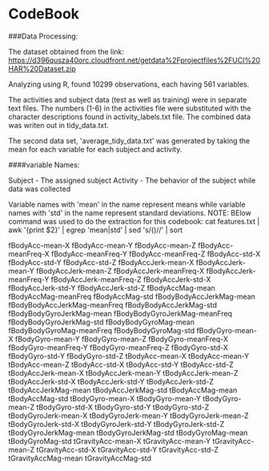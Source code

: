 CodeBook
========================================================

###Data Processing:

The dataset obtained from the link: https://d396qusza40orc.cloudfront.net/getdata%2Fprojectfiles%2FUCI%20HAR%20Dataset.zip 

Analyzing using R, found 10299 observations, each having 561 variables. 

The activities and subject data (test as well as training)  were in separate text files.  The numbers (1-6) in the activities file were substituted with the character descriptions found in activity_labels.txt file. The combined data was writen out in tidy_data.txt.


The second data set, 'average_tidy_data.txt' was generated by taking the mean for each variable for each subject and activity.


####variable Names:

Subject  - The assigned subject
Activity - The behavior of the subject while data was collected

Variable names with 'mean' in the name represent means while variable names with 'std' in the name represent standard deviations. 
NOTE: BElow command was used to do the extraction for this codebook: 
      cat features.txt | awk '{print $2}' | egrep 'mean|std' | sed 's/()//'  | sort



fBodyAcc-mean-X
fBodyAcc-mean-Y
fBodyAcc-mean-Z
fBodyAcc-meanFreq-X
fBodyAcc-meanFreq-Y
fBodyAcc-meanFreq-Z
fBodyAcc-std-X
fBodyAcc-std-Y
fBodyAcc-std-Z
fBodyAccJerk-mean-X
fBodyAccJerk-mean-Y
fBodyAccJerk-mean-Z
fBodyAccJerk-meanFreq-X
fBodyAccJerk-meanFreq-Y
fBodyAccJerk-meanFreq-Z
fBodyAccJerk-std-X
fBodyAccJerk-std-Y
fBodyAccJerk-std-Z
fBodyAccMag-mean
fBodyAccMag-meanFreq
fBodyAccMag-std
fBodyBodyAccJerkMag-mean
fBodyBodyAccJerkMag-meanFreq
fBodyBodyAccJerkMag-std
fBodyBodyGyroJerkMag-mean
fBodyBodyGyroJerkMag-meanFreq
fBodyBodyGyroJerkMag-std
fBodyBodyGyroMag-mean
fBodyBodyGyroMag-meanFreq
fBodyBodyGyroMag-std
fBodyGyro-mean-X
fBodyGyro-mean-Y
fBodyGyro-mean-Z
fBodyGyro-meanFreq-X
fBodyGyro-meanFreq-Y
fBodyGyro-meanFreq-Z
fBodyGyro-std-X
fBodyGyro-std-Y
fBodyGyro-std-Z
tBodyAcc-mean-X
tBodyAcc-mean-Y
tBodyAcc-mean-Z
tBodyAcc-std-X
tBodyAcc-std-Y
tBodyAcc-std-Z
tBodyAccJerk-mean-X
tBodyAccJerk-mean-Y
tBodyAccJerk-mean-Z
tBodyAccJerk-std-X
tBodyAccJerk-std-Y
tBodyAccJerk-std-Z
tBodyAccJerkMag-mean
tBodyAccJerkMag-std
tBodyAccMag-mean
tBodyAccMag-std
tBodyGyro-mean-X
tBodyGyro-mean-Y
tBodyGyro-mean-Z
tBodyGyro-std-X
tBodyGyro-std-Y
tBodyGyro-std-Z
tBodyGyroJerk-mean-X
tBodyGyroJerk-mean-Y
tBodyGyroJerk-mean-Z
tBodyGyroJerk-std-X
tBodyGyroJerk-std-Y
tBodyGyroJerk-std-Z
tBodyGyroJerkMag-mean
tBodyGyroJerkMag-std
tBodyGyroMag-mean
tBodyGyroMag-std
tGravityAcc-mean-X
tGravityAcc-mean-Y
tGravityAcc-mean-Z
tGravityAcc-std-X
tGravityAcc-std-Y
tGravityAcc-std-Z
tGravityAccMag-mean
tGravityAccMag-std
